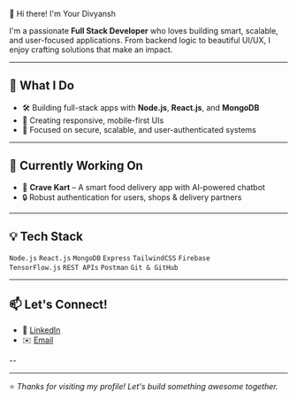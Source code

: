 👋 Hi there! I'm Your Divyansh

I'm a passionate **Full Stack Developer** who loves building smart, scalable, and user-focused applications. From backend logic to beautiful UI/UX, I enjoy crafting solutions that make an impact.

---

## 🚀 What I Do
- 🛠️ Building full-stack apps with **Node.js**, **React.js**, and **MongoDB**
- 📱 Creating responsive, mobile-first UIs
- 🔐 Focused on secure, scalable, and user-authenticated systems

---

## 🌱 Currently Working On
- 🧠 **Crave Kart** – A smart food delivery app with AI-powered chatbot   
- 🔒 Robust authentication for users, shops & delivery partners

---

## 💡 Tech Stack
 `Node.js` `React.js` `MongoDB` `Express` `TailwindCSS` `Firebase`  
 `TensorFlow.js` `REST APIs` `Postman` `Git & GitHub`

---

## 📫 Let's Connect!
- 💼 [LinkedIn](https://www.linkedin.com/feed/)
- ✉️ [Email](divyanshrajpoot11@gmail.com)

--

---

⭐️ *Thanks for visiting my profile! Let's build something awesome together.*


<!--
**divyanshrajpoot07/divyanshrajpoot07** is a ✨ _special_ ✨ repository because its `README.md` (this file) appears on your GitHub profile.

Here are some ideas to get you started:

- 🔭 I’m currently working on ...
- 🌱 I’m currently learning ...
- 👯 I’m looking to collaborate on ...
- 🤔 I’m looking for help with ...
- 💬 Ask me about ...
- 📫 How to reach me: ...
- 😄 Pronouns: ...
- ⚡ Fun fact: ...
-->
